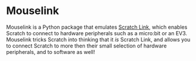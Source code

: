 # Mouselink
Mouselink is a Python package that emulates [Scratch Link](https://scratch.mit.edu/download/scratch-link), which enables Scratch to connect to hardware peripherals such as a micro:bit or an EV3. Mouselink tricks Scratch into thinking that it *is* Scratch Link, and allows you to connect Scratch to more then their small selection of hardware peripherals, and to software as well!